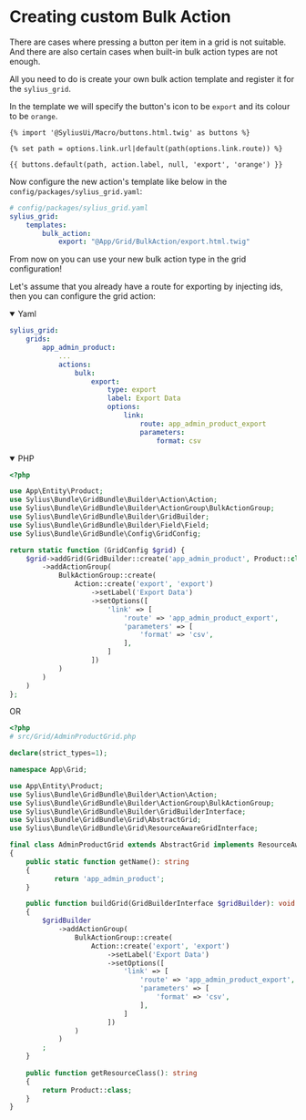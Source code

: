 Creating custom Bulk Action
===========================

There are cases where pressing a button per item in a grid is not
suitable. And there are also certain cases when built-in bulk action
types are not enough.

All you need to do is create your own bulk action template and register
it for the `sylius_grid`.

In the template we will specify the button's icon to be `export` and its
colour to be `orange`.

```twig
{% import '@SyliusUi/Macro/buttons.html.twig' as buttons %}

{% set path = options.link.url|default(path(options.link.route)) %}

{{ buttons.default(path, action.label, null, 'export', 'orange') }}
```

Now configure the new action's template like below in the
`config/packages/sylius_grid.yaml`:

```yaml
# config/packages/sylius_grid.yaml
sylius_grid:
    templates:
        bulk_action:
            export: "@App/Grid/BulkAction/export.html.twig"
```

From now on you can use your new bulk action type in the grid
configuration!

Let's assume that you already have a route for exporting by injecting
ids, then you can configure the grid action:

<details open><summary>Yaml</summary>

```yaml
sylius_grid:
    grids:
        app_admin_product:
            ...
            actions:
                bulk:
                    export:
                        type: export
                        label: Export Data
                        options:
                            link:
                                route: app_admin_product_export
                                parameters:
                                    format: csv
```

</details>

<details open><summary>PHP</summary>

```php
<?php

use App\Entity\Product;
use Sylius\Bundle\GridBundle\Builder\Action\Action;
use Sylius\Bundle\GridBundle\Builder\ActionGroup\BulkActionGroup;
use Sylius\Bundle\GridBundle\Builder\GridBuilder;
use Sylius\Bundle\GridBundle\Builder\Field\Field;
use Sylius\Bundle\GridBundle\Config\GridConfig;

return static function (GridConfig $grid) {
    $grid->addGrid(GridBuilder::create('app_admin_product', Product::class)
        ->addActionGroup(
            BulkActionGroup::create(
                Action::create('export', 'export')
                    ->setLabel('Export Data')
                    ->setOptions([
                        'link' => [
                            'route' => 'app_admin_product_export',
                            'parameters' => [
                                'format' => 'csv',
                            ],
                        ]
                    ])
            )
        )
    )
};
```

OR

```php
<?php
# src/Grid/AdminProductGrid.php

declare(strict_types=1);

namespace App\Grid;

use App\Entity\Product;
use Sylius\Bundle\GridBundle\Builder\Action\Action;
use Sylius\Bundle\GridBundle\Builder\ActionGroup\BulkActionGroup;
use Sylius\Bundle\GridBundle\Builder\GridBuilderInterface;
use Sylius\Bundle\GridBundle\Grid\AbstractGrid;
use Sylius\Bundle\GridBundle\Grid\ResourceAwareGridInterface;

final class AdminProductGrid extends AbstractGrid implements ResourceAwareGridInterface
{
    public static function getName(): string
    {
           return 'app_admin_product';
    }

    public function buildGrid(GridBuilderInterface $gridBuilder): void
    {
        $gridBuilder
            ->addActionGroup(
                BulkActionGroup::create(
                    Action::create('export', 'export')
                        ->setLabel('Export Data')
                        ->setOptions([
                            'link' => [
                                'route' => 'app_admin_product_export',
                                'parameters' => [
                                    'format' => 'csv',
                                ],
                            ]
                        ])
                )
            )
        ;    
    }
    
    public function getResourceClass(): string
    {
        return Product::class;
    }
}
```

</details>
